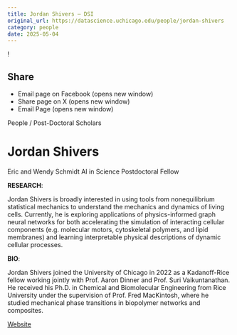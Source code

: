 ```yaml
---
title: Jordan Shivers – DSI
original_url: https://datascience.uchicago.edu/people/jordan-shivers
category: people
date: 2025-05-04
---
```


<!-- Table-like structure detected -->

!

## Share

* Email page on Facebook (opens new window)
* Share page on X (opens new window)
* Email Page (opens new window)

<!-- Table-like structure detected -->

People / Post-Doctoral Scholars

# Jordan Shivers

Eric and Wendy Schmidt AI in Science Postdoctoral Fellow

**RESEARCH**:

Jordan Shivers is broadly interested in using tools from nonequilibrium statistical mechanics to understand the mechanics and dynamics of living cells. Currently, he is exploring applications of physics-informed graph neural networks for both accelerating the simulation of interacting cellular components (e.g. molecular motors, cytoskeletal polymers, and lipid membranes) and learning interpretable physical descriptions of dynamic cellular processes.

**BIO**:

Jordan Shivers joined the University of Chicago in 2022 as a Kadanoff-Rice fellow working jointly with Prof. Aaron Dinner and Prof. Suri Vaikuntanathan. He received his Ph.D. in Chemical and Biomolecular Engineering from Rice University under the supervision of Prof. Fred MacKintosh, where he studied mechanical phase transitions in biopolymer networks and composites.

[Website](https://jordanshivers.github.io/)